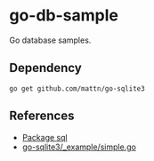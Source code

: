 # go-db-sample

Go database samples.

## Dependency

```
go get github.com/mattn/go-sqlite3
```

## References

- [Package sql](http://golang.org/pkg/database/sql/)
- [go-sqlite3/_example/simple.go](https://github.com/mattn/go-sqlite3/blob/0cdea24bc72fac013abf416f27acd433e5906528/_example/simple/simple.go)